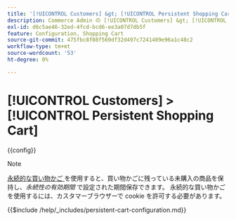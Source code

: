 ```yaml
---
title: '[!UICONTROL Customers] &gt; [!UICONTROL Persistent Shopping Cart]'
description: Commerce Admin の [!UICONTROL Customers] &gt; [!UICONTROL Persistent Shopping Cart] ページで設定を確認します。
exl-id: d6c5ae46-32ed-4fcd-bcd6-ee3a07d7db5f
feature: Configuration, Shopping Cart
source-git-commit: 475fbc8f08f569df32d497c7241409e96a1c48c2
workflow-type: tm+mt
source-wordcount: '53'
ht-degree: 0%

---
```


# [!UICONTROL Customers] > [!UICONTROL Persistent Shopping Cart]

{{config}}

>[!NOTE]
>
>[ 永続的な買い物かご ](../../stores-purchase/cart-persistent.md) を使用すると、買い物かごに残っている未購入の商品を保持し、_永続性の有効期間_ で設定された期間保存できます。 永続的な買い物かごを使用するには、カスタマーブラウザーで cookie を許可する必要があります。


{{$include /help/_includes/persistent-cart-configuration.md}}
